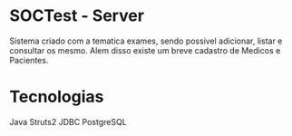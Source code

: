 # SOCTest - Server

Sistema criado com a tematica exames, sendo possivel adicionar, listar e consultar os mesmo. Alem disso existe um breve cadastro de Medicos e Pacientes.

# Tecnologias
Java
Struts2 
JDBC
PostgreSQL
